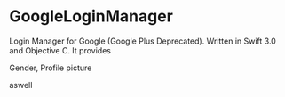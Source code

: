 # GoogleLoginManager
Login Manager for Google (Google Plus Deprecated). Written in Swift 3.0 and Objective C.
It provides

Gender, 
Profile picture

aswell
